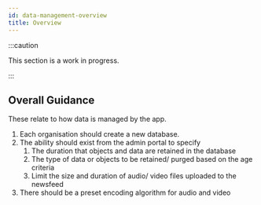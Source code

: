 ```yaml
---
id: data-management-overview
title: Overview
---
```


:::caution

This section is a work in progress.

:::

## Overall Guidance
These relate to how data is managed by the app. 

1. Each organisation should create a new database.
2. The ability should exist from the admin portal to specify
    1. The duration that objects and data are retained in the database
    2. The type of data or objects to be retained/ purged based on the age criteria
    3. Limit the size and duration of audio/ video files uploaded to the newsfeed
3. There should be a preset encoding algorithm for audio and video
